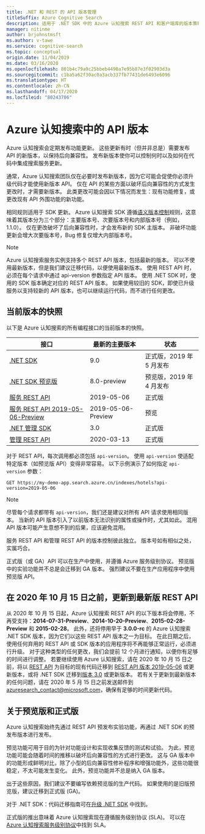 ```yaml
---
title: .NET 和 REST 的 API 版本管理
titleSuffix: Azure Cognitive Search
description: 适用于 .NET SDK 中的 Azure 认知搜索 REST API 和客户端库的版本策略。
manager: nitinme
author: brjohnstmsft
ms.author: v-tawe
ms.service: cognitive-search
ms.topic: conceptual
origin.date: 11/04/2019
ms.date: 03/16/2020
ms.openlocfilehash: 801b4c79a9c25bbeb4490a7e95b87e3f02903d3a
ms.sourcegitcommit: c1ba5a62f30ac0a3acb337fb77431de6493e6096
ms.translationtype: HT
ms.contentlocale: zh-CN
ms.lasthandoff: 04/17/2020
ms.locfileid: "80243706"
---
```

# <a name="api-versions-in-azure-cognitive-search"></a>Azure 认知搜索中的 API 版本

Azure 认知搜索会定期发布功能更新。 这些更新有时（但并非总是）需要发布 API 的新版本，以保持后向兼容性。 发布新版本使你可以控制何时以及如何在代码中集成搜索服务更新。

通常，Azure 认知搜索团队仅在必要时发布新版本，因为它可能会促使你必须升级代码才能使用新版本 API。 仅在 API 的某些方面以破坏后向兼容性的方式发生更改时，才需要新版本。 此类更改可能会因以下情况而发生：现有功能修复，或更改现有 API 外围功能的新功能。

相同规则适用于 SDK 更新。 Azure 认知搜索 SDK 遵循[语义版本控制](https://semver.org/)规则，这意味着其版本分为三个部分：主要版本号、次要版本号和内部版本号（例如，1.1.0）。 仅在更改破坏了后向兼容性时，才会发布新的 SDK 主版本。 非破坏功能更新会增大次要版本号，Bug 修复仅增大内部版本号。

> [!NOTE]
> Azure 认知搜索服务实例支持多个 REST API 版本，包括最新的版本。 可以不使用最新版本，但是我们建议迁移代码，以便使用最新版本。 使用 REST API 时，必须在每个请求中通过 api-version 参数指定 API 版本。 使用 .NET SDK 时，使用的 SDK 版本确定对应的 REST API 版本。 如果使用较旧的 SDK，即使已升级服务以支持较新的 API 版本，也可以继续运行代码，而不进行任何更改。

## <a name="snapshot-of-current-versions"></a>当前版本的快照
以下是 Azure 认知搜索的所有编程接口的当前版本的快照。


| 接口 | 最新的主要版本 | 状态 |
| --- | --- | --- |
| [.NET SDK](https://aka.ms/search-sdk) |9.0 |正式版，2019 年 5 月发布 |
| [.NET SDK 预览版](https://aka.ms/search-sdk-preview) |8.0-preview |预览版，2019 年 4 月发布 |
| [服务 REST API](https://docs.microsoft.com/rest/api/searchservice/) |2019-05-06 |正式版 |
| [服务 REST API 2019-05-06-Preview](search-api-preview.md) |2019-05-06-Preview |预览 |
| [.NET 管理 SDK](https://aka.ms/search-mgmt-sdk) |3.0 |正式版 |
| [管理 REST API](https://docs.microsoft.com/rest/api/searchmanagement/) |2020-03-13|正式版 |

对于 REST API，每次调用都必须包括 `api-version`。 使用 `api-version` 使适配特定版本（如预览版 API）变得非常容易。 以下示例演示了如何指定 `api-version` 参数：

    GET https://my-demo-app.search.azure.cn/indexes/hotels?api-version=2019-05-06

> [!NOTE]
> 尽管每个请求都带有 `api-version`，我们还是建议对所有 API 请求使用相同版本。 当新的 API 版本引入了以前版本无法识别的属性或操作时，尤其如此。 混用 API 版本可能产生意想不到的后果，应该避免混用。
>
> 服务 REST API 和管理 REST API 的版本控制彼此独立。 版本号如有相似之处，实属巧合。

正式版（或 GA）API 可以在生产中使用，并遵循 Azure 服务级别协议。 预览版中的实验功能并不总是会迁移到 GA 版本。 强烈建议不要在生产应用程序中使用预览版 API。 

## <a name="update-to-the-latest-version-of-the-rest-api-by-october-15-2020"></a>在 2020 年 10 月 15 日之前，更新到最新版 REST API
从 2020 年 10 月 15 日起，Azure 认知搜索 REST API 的以下版本将会停用，不再受支持：**2014-07-31-Preview**、**2014-10-20-Preview**、**2015-02-28-Preview** 和 **2015-02-28**。 此外，还将停用早于 **3.0.0-rc** 的 Azure 认知搜索 .NET SDK 版本，因为它们以这些 REST API 版本之一为目标。 在此日期之后，使用任何弃用的 REST API 或 SDK 版本的应用程序将不再能够正常运行，必须进行升级。 对于这种类型的任何更改，我们会提前 12 个月进行通知，以便你有足够的时间进行调整。  若要继续使用 Azure 认知搜索，请在 2020 年 10 月 15 日之前，将以 [REST API](search-api-migration.md) 为目标的现有代码迁移到 [REST API 版本 2019-05-06](https://docs.microsoft.com/rest/api/searchservice/) 或更新版本，或将 .NET SDK 迁移到[版本 3.0](search-dotnet-sdk-migration.md) 或更新版本。  若有关于更新到最新版本的任何问题，请在 2020 年 5 月 15 日之前发送邮件到 azuresearch_contact@microsoft.com，确保有足够的时间更新代码。

## <a name="about-preview-and-generally-available-versions"></a>关于预览版和正式版
Azure 认知搜索始终先通过 REST API 预发布实验功能，再通过 .NET SDK 的预发布版本进行发布。

预览功能可用于目的为针对功能设计和实现收集反馈的测试和试验。 为此，预览功能可能会随着时间的推移以破坏后向兼容性的方式进行更改。 这与 GA 版本中的功能形成鲜明对比，除了小型的后向兼容性修补程序和增强功能外，这些功能很稳定，不太可能发生变化。 此外，预览功能并不总是纳入 GA 版本。

出于这些原因，我们建议不要编写依赖预览版的生产代码。 如果使用的是旧版预览版，建议迁移到正式版 (GA)。

对于 .NET SDK：代码迁移指南可在[升级 .NET SDK](search-dotnet-sdk-migration-version-9.md) 中找到。

正式版的推出意味着 Azure 认知搜索现在遵循服务级别协议 (SLA)。 可以在 [Azure 认知搜索服务级别协议](https://www.azure.cn/support/legal/sla/)中找到 SLA。
